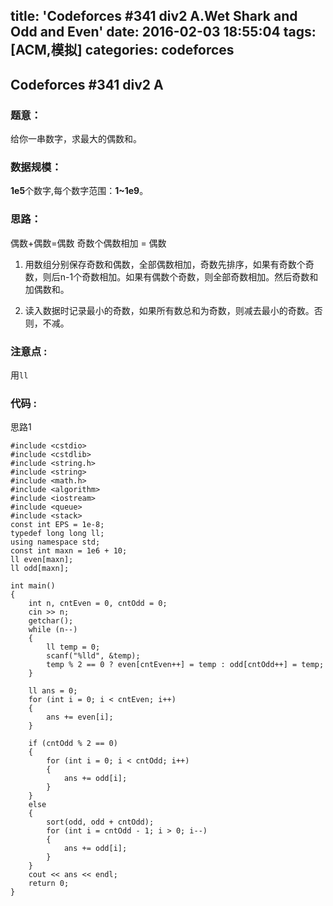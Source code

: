 title: 'Codeforces #341 div2 A.Wet Shark and Odd and Even'
date: 2016-02-03 18:55:04
tags: [ACM,模拟]
categories: codeforces
---
## Codeforces #341 div2 A

### 题意：
给你一串数字，求最大的偶数和。

### 数据规模：
**1e5**个数字,每个数字范围：**1~1e9**。
<!-- more -->
### 思路：
偶数+偶数=偶数
奇数个偶数相加 = 偶数
1. 用数组分别保存奇数和偶数，全部偶数相加，奇数先排序，如果有奇数个奇数，则后n-1个奇数相加。如果有偶数个奇数，则全部奇数相加。然后奇数和加偶数和。

2. 读入数据时记录最小的奇数，如果所有数总和为奇数，则减去最小的奇数。否则，不减。

### 注意点 :
用`ll`

### 代码 :
思路1
```
#include <cstdio>
#include <cstdlib>
#include <string.h>
#include <string>
#include <math.h>
#include <algorithm>
#include <iostream>
#include <queue>
#include <stack>
const int EPS = 1e-8;
typedef long long ll;
using namespace std;
const int maxn = 1e6 + 10;
ll even[maxn];
ll odd[maxn];

int main()
{
    int n, cntEven = 0, cntOdd = 0;
    cin >> n;
    getchar();
    while (n--)
    {
        ll temp = 0;
        scanf("%lld", &temp);
        temp % 2 == 0 ? even[cntEven++] = temp : odd[cntOdd++] = temp;
    }

    ll ans = 0;
    for (int i = 0; i < cntEven; i++)
    {
        ans += even[i];
    }

    if (cntOdd % 2 == 0)
    {
        for (int i = 0; i < cntOdd; i++)
        {
            ans += odd[i];
        }
    }
    else
    {
        sort(odd, odd + cntOdd);
        for (int i = cntOdd - 1; i > 0; i--)
        {
            ans += odd[i];
        }
    }
    cout << ans << endl;
    return 0;
}
```